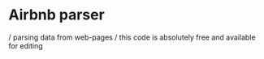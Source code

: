 # Airbnb parser
/ parsing data from web-pages 
/ this code is absolutely free and available for editing
